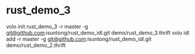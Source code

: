 # rust_demo_3

volo init rust_demo_3 -r master -g git@github.com:isuntong/rust_demo_idl.git demo/rust_demo_3.thrift
volo idl add -r master -g git@github.com:isuntong/rust_demo_idl.git demo/rust_demo_2.thrift